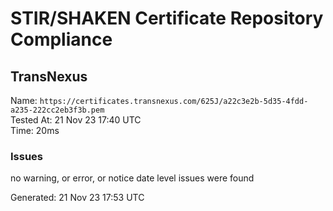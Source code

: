 # STIR/SHAKEN Certificate Repository Compliance

## TransNexus

Name: `https://certificates.transnexus.com/625J/a22c3e2b-5d35-4fdd-a235-222cc2eb3f3b.pem`\
Tested At: 21 Nov 23 17:40 UTC\
Time: 20ms

### Issues

no warning, or error, or notice date level issues were found

Generated: 21 Nov 23 17:53 UTC
